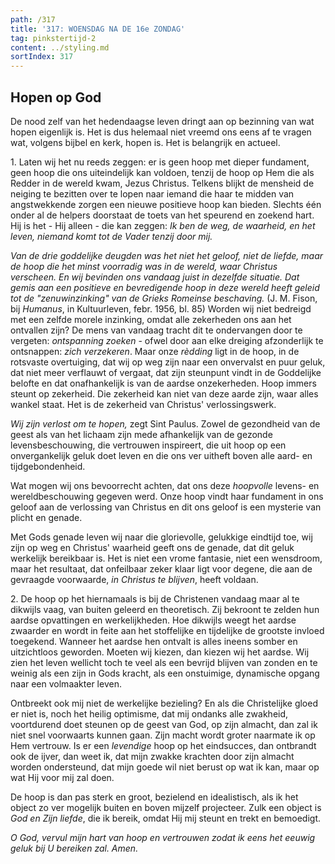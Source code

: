 ```yaml
---
path: /317
title: '317: WOENSDAG NA DE 16e ZONDAG'
tag: pinkstertijd-2
content: ../styling.md
sortIndex: 317
---
```


## Hopen op God

De nood zelf van het hedendaagse leven dringt aan op bezinning van wat hopen eigenlijk is. Het is dus helemaal niet vreemd ons eens af te vragen wat, volgens bijbel en kerk, hopen is. Het is belangrijk en actueel.

1\. Laten wij het nu reeds zeggen: er is geen hoop met dieper fundament, geen hoop die ons uiteindelijk kan voldoen, tenzij de hoop op Hem die als Redder in de wereld kwam, Jezus Christus. Telkens blijkt de mensheid de neiging te bezitten over te lopen naar iemand die haar te midden van angstwekkende zorgen een nieuwe positieve hoop kan bieden. Slechts één onder al de helpers doorstaat de toets van het speurend en zoekend hart. Hij is het - Hij alleen - die kan zeggen: _Ik ben de weg, de waarheid, en het leven, niemand komt tot de Vader tenzij door mij._

_Van de drie goddelijke deugden was het niet het geloof, niet de liefde, maar de hoop die het minst voorradig was in de wereld, waar Christus verscheen. En wij bevinden ons vandaag juist in dezelfde situatie. Dat gemis aan een positieve en bevredigende hoop in deze wereld heeft geleid tot de "zenuwinzinking" van de Grieks Romeinse beschaving._ (J. M. Fison, bij _Humanus_, in Kultuurleven, febr. 1956, bl. 85) Worden wij niet bedreigd met een zelfde morele inzinking, omdat alle zekerheden ons aan het ontvallen zijn? De mens van vandaag tracht dit te ondervangen door te vergeten: _ontspanning zoeken_ - ofwel door aan elke dreiging afzonderlijk te ontsnappen: _zich verzekeren_. Maar onze _rèdding_ ligt in de hoop, in de rotsvaste overtuiging, dat wij op weg zijn naar een onvervalst en puur geluk, dat niet meer verflauwt of vergaat, dat zijn steunpunt vindt in de Goddelijke belofte en dat onafhankelijk is van de aardse onzekerheden. Hoop immers steunt op zekerheid. Die zekerheid kan niet van deze aarde zijn, waar alles wankel staat. Het is de zekerheid van Christus' verlossingswerk.

_Wij zijn verlost om te hopen,_ zegt Sint Paulus. Zowel de gezondheid van de geest als van het lichaam zijn mede afhankelijk van de gezonde levensbeschouwing, die vertrouwen inspireert, die uit hoop op een onvergankelijk geluk doet leven en die ons ver uitheft boven alle aard- en tijdgebondenheid.

Wat mogen wij ons bevoorrecht achten, dat ons deze _hoopvolle_ levens- en wereldbeschouwing gegeven werd. Onze hoop vindt haar fundament in ons geloof aan de verlossing van Christus en dit ons geloof is een mysterie van plicht en genade.

Met Gods genade leven wij naar die glorievolle, gelukkige eindtijd toe, wij zijn op weg en Christus' waarheid geeft ons de genade, dat dit geluk werkelijk bereikbaar is. Het is niet een vrome fantasie, niet een wensdroom, maar het resultaat, dat onfeilbaar zeker klaar ligt voor degene, die aan de gevraagde voorwaarde, _in Christus te blijven_, heeft voldaan.

2\. De hoop op het hiernamaals is bij de Christenen vandaag maar al te dikwijls vaag, van buiten geleerd en theoretisch. Zij bekroont te zelden hun aardse opvattingen en werkelijkheden. Hoe dikwijls weegt het aardse zwaarder en wordt in feite aan het stoffelijke en tijdelijke de grootste invloed toegekend. Wanneer het aardse hen ontvalt is alles ineens somber en uitzichtloos geworden. Moeten wij kiezen, dan kiezen wij het aardse. Wij zien het leven wellicht toch te veel als een bevrijd blijven van zonden en te weinig als een zijn in Gods kracht, als een onstuimige, dynamische opgang naar een volmaakter leven.

Ontbreekt ook mij niet de werkelijke bezieling? En als die Christelijke gloed er niet is, noch het heilig optimisme, dat mij ondanks alle zwakheid, voortdurend doet steunen op de geest van God, op zijn almacht, dan zal ik niet snel voorwaarts kunnen gaan. Zijn macht wordt groter naarmate ik op Hem vertrouw. Is er een _levendige_ hoop op het eindsucces, dan ontbrandt ook de ijver, dan weet ik, dat mijn zwakke krachten door zijn almacht worden ondersteund, dat mijn goede wil niet berust op wat ik kan, maar op wat Hij voor mij zal doen.

De hoop is dan pas sterk en groot, bezielend en idealistisch, als ik het object zo ver mogelijk buiten en boven mijzelf projecteer. Zulk een object is _God en Zijn liefde_, die ik bereik, omdat Hij mij steunt en trekt en bemoedigt.

_O God, vervul mijn hart van hoop en vertrouwen zodat ik eens het eeuwig geluk bij U bereiken zal. Amen._
